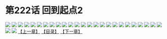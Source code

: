 # 第222话 回到起点2
![](https://s2.baozimh.com/scomic/sanyanxiaotianlu-samanhua/0/221-3tr2/1.jpg)
![](https://s2.baozimh.com/scomic/sanyanxiaotianlu-samanhua/0/221-3tr2/2.jpg)
![](https://s2.baozimh.com/scomic/sanyanxiaotianlu-samanhua/0/221-3tr2/3.jpg)
![](https://s2.baozimh.com/scomic/sanyanxiaotianlu-samanhua/0/221-3tr2/4.jpg)
![](https://s2.baozimh.com/scomic/sanyanxiaotianlu-samanhua/0/221-3tr2/5.jpg)
![](https://s2.baozimh.com/scomic/sanyanxiaotianlu-samanhua/0/221-3tr2/6.jpg)
![](https://s2.baozimh.com/scomic/sanyanxiaotianlu-samanhua/0/221-3tr2/7.jpg)
![](https://s2.baozimh.com/scomic/sanyanxiaotianlu-samanhua/0/221-3tr2/8.jpg)
![](https://s2.baozimh.com/scomic/sanyanxiaotianlu-samanhua/0/221-3tr2/9.jpg)
![](https://s2.baozimh.com/scomic/sanyanxiaotianlu-samanhua/0/221-3tr2/10.jpg)
![](https://s2.baozimh.com/scomic/sanyanxiaotianlu-samanhua/0/221-3tr2/11.jpg)
![](https://s2.baozimh.com/scomic/sanyanxiaotianlu-samanhua/0/221-3tr2/12.jpg)
![](https://s2.baozimh.com/scomic/sanyanxiaotianlu-samanhua/0/221-3tr2/13.jpg)
![](https://s2.baozimh.com/scomic/sanyanxiaotianlu-samanhua/0/221-3tr2/14.jpg)
![](https://s2.baozimh.com/scomic/sanyanxiaotianlu-samanhua/0/221-3tr2/15.jpg)
![](https://s2.baozimh.com/scomic/sanyanxiaotianlu-samanhua/0/221-3tr2/16.jpg)
![](https://s2.baozimh.com/scomic/sanyanxiaotianlu-samanhua/0/221-3tr2/17.jpg)
![](https://s2.baozimh.com/scomic/sanyanxiaotianlu-samanhua/0/221-3tr2/18.jpg)
![](https://s2.baozimh.com/scomic/sanyanxiaotianlu-samanhua/0/221-3tr2/19.jpg)
![](https://s2.baozimh.com/scomic/sanyanxiaotianlu-samanhua/0/221-3tr2/20.jpg)
![](https://s2.baozimh.com/scomic/sanyanxiaotianlu-samanhua/0/221-3tr2/21.jpg)
![](https://s2.baozimh.com/scomic/sanyanxiaotianlu-samanhua/0/221-3tr2/22.jpg)
![](https://s2.baozimh.com/scomic/sanyanxiaotianlu-samanhua/0/221-3tr2/23.jpg)
![](https://s2.baozimh.com/scomic/sanyanxiaotianlu-samanhua/0/221-3tr2/24.jpg)
![](https://s2.baozimh.com/scomic/sanyanxiaotianlu-samanhua/0/221-3tr2/25.jpg)
![](https://s2.baozimh.com/scomic/sanyanxiaotianlu-samanhua/0/221-3tr2/26.jpg)
![](https://s2.baozimh.com/scomic/sanyanxiaotianlu-samanhua/0/221-3tr2/27.jpg)
[【上一章】](./221.md)
[【目录】](./README.md)
[【下一章】](./223.md)
